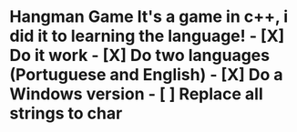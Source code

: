 # Hangman Game  It's a game in c++, i did it to learning the language!  - [X] Do it work  - [X] Do two languages (Portuguese and English)  - [X] Do a Windows version  - [ ] Replace all strings to char

